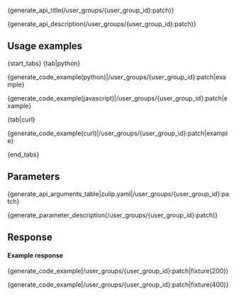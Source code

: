 {generate_api_title(/user_groups/{user_group_id}:patch)}

{generate_api_description(/user_groups/{user_group_id}:patch)}

## Usage examples

{start_tabs}
{tab|python}

{generate_code_example(python)|/user_groups/{user_group_id}:patch|example}

{generate_code_example(javascript)|/user_groups/{user_group_id}:patch|example}

{tab|curl}

{generate_code_example(curl)|/user_groups/{user_group_id}:patch|example}

{end_tabs}

## Parameters

{generate_api_arguments_table|zulip.yaml|/user_groups/{user_group_id}:patch}

{generate_parameter_description(/user_groups/{user_group_id}:patch)}

## Response

#### Example response

{generate_code_example|/user_groups/{user_group_id}:patch|fixture(200)}

{generate_code_example|/user_groups/{user_group_id}:patch|fixture(400)}

